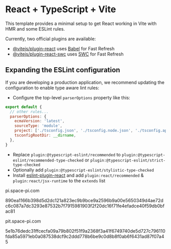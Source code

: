 # React + TypeScript + Vite

This template provides a minimal setup to get React working in Vite with HMR and some ESLint rules.

Currently, two official plugins are available:

- [@vitejs/plugin-react](https://github.com/vitejs/vite-plugin-react/blob/main/packages/plugin-react/README.md) uses [Babel](https://babeljs.io/) for Fast Refresh
- [@vitejs/plugin-react-swc](https://github.com/vitejs/vite-plugin-react-swc) uses [SWC](https://swc.rs/) for Fast Refresh

## Expanding the ESLint configuration

If you are developing a production application, we recommend updating the configuration to enable type aware lint rules:

- Configure the top-level `parserOptions` property like this:

```js
export default {
  // other rules...
  parserOptions: {
    ecmaVersion: 'latest',
    sourceType: 'module',
    project: ['./tsconfig.json', './tsconfig.node.json', './tsconfig.app.json'],
    tsconfigRootDir: __dirname,
  },
}
```

- Replace `plugin:@typescript-eslint/recommended` to `plugin:@typescript-eslint/recommended-type-checked` or `plugin:@typescript-eslint/strict-type-checked`
- Optionally add `plugin:@typescript-eslint/stylistic-type-checked`
- Install [eslint-plugin-react](https://github.com/jsx-eslint/eslint-plugin-react) and add `plugin:react/recommended` & `plugin:react/jsx-runtime` to the `extends` list


pi.space-pi.com

890ea1166b398d5d2dc121a823ec9b9bce9a2596b9a00e5650349d4ae72dc6c087a7dc3293e87532b7f7915981903f2f20dc16f71fe4efadce40f59db0bfac81


pit.space-pi.com

5e1b76dedc31ffcecfa09a79b802f51f9a2368f3a41f6749740de5d727c796110fda85a5971eb0a087538dcf9c2ddd778b6be9c0d8b8f0ab6f6431ad87f07a45